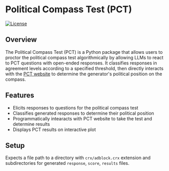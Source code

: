 # Political Compass Test (PCT)

[![License](https://img.shields.io/badge/license-MIT-blue.svg)](https://opensource.org/licenses/MIT)

## Overview

The Political Compass Test (PCT) is a Python package that allows users to proctor the political compass test algorithmically by allowing LLMs to react to PCT questions with open-ended responses. It classifies responses in agreement levels according to a specified threshold, then directly interacts with the [PCT website](https://www.politicalcompass.org/test) to determine the generator's political position on the compass.

## Features

- Elicits responses to questions for the political compass test
- Classifies generated responses to determine their political position
- Programmatically intearacts with PCT website to take the test and determine results
- Displays PCT results on interactive plot

## Setup

Expects a file path to a directory with `crx/adblock.crx` extension and subdirectories for generated `response`, `score`, `results` files.
